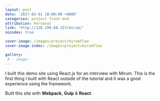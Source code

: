 ```yaml
---
layout: post
date: '2017-03-01 10:00:00 +0800'
categories: project front-end
attribution: Personal
link: 'http://128.199.68.157/mirum/'
noindex: true

cover-image: /images/project/mirumflow
cover-image-index: /images/project/mirumflow

gallery:
 # - image: 
---
```


I built this demo site using React.js for an interview with Mirum. This is the first thing I built with React outside of the tutorial and it was a good experience using the framework.

Built this site with **Webpack**, **Gulp** & **React**.
